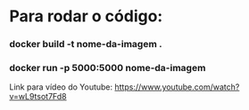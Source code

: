 # Para rodar o código:

### docker build -t nome-da-imagem .

### docker run -p 5000:5000 nome-da-imagem

Link para vídeo do Youtube: https://www.youtube.com/watch?v=wL9tsot7Fd8
